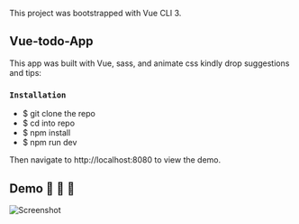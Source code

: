 

This project was bootstrapped with Vue CLI 3.

## Vue-todo-App

This app was built with Vue, sass, and animate css kindly drop suggestions and tips:

### `Installation`

- $ git clone the repo
- $ cd into repo
- $ npm install
- $ npm run dev

Then navigate to http://localhost:8080 to view the demo.


## Demo :sparkling_heart: :sparkling_heart: :sparkling_heart:

![Screenshot](img2.png)